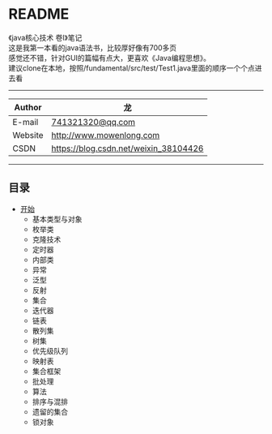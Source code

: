 README
===========================
《java核心技术 卷Ⅰ》笔记  
这是我第一本看的java语法书，比较厚好像有700多页  
感觉还不错，针对GUI的篇幅有点大，更喜欢《Java编程思想》。  
建议clone在本地，按照/fundamental/src/test/Test1.java里面的顺序一个个点进去看  

****
	
|Author|龙|
|---|---
|E-mail|741321320@qq.com
|Website|http://www.mowenlong.com
|CSDN|https://blog.csdn.net/weixin_38104426


****
## 目录
* [开始](/fundamental/src/test/Test1.java)
	* 基本类型与对象
	* 枚举类
	* 克隆技术
	* 定时器
	* 内部类
	* 异常
	* 泛型
	* 反射
	* 集合
	* 迭代器
	* 链表
	* 散列集
	* 树集
	* 优先级队列
	* 映射表
	* 集合框架
	* 批处理
	* 算法
	* 排序与混排
	* 遗留的集合
	* 锁对象


